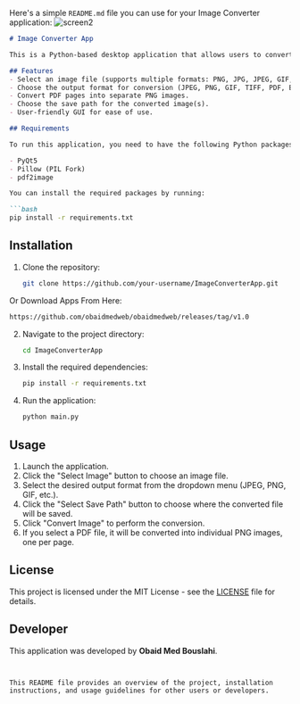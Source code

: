 Here's a simple `README.md` file you can use for your Image Converter application:
![screen2](https://github.com/user-attachments/assets/4ec1b397-cfcf-4aba-ba65-44734be12167)

```markdown
# Image Converter App

This is a Python-based desktop application that allows users to convert images into various formats, including JPEG, PNG, GIF, TIFF, PDF, EPS, and AI. It also supports converting PDF documents into images (one image per page). The app is built using PyQt5 for the graphical user interface (GUI) and the Python Imaging Library (PIL) for image processing.

## Features
- Select an image file (supports multiple formats: PNG, JPG, JPEG, GIF, TIFF, PDF, EPS, AI).
- Choose the output format for conversion (JPEG, PNG, GIF, TIFF, PDF, EPS, AI).
- Convert PDF pages into separate PNG images.
- Choose the save path for the converted image(s).
- User-friendly GUI for ease of use.

## Requirements

To run this application, you need to have the following Python packages installed:

- PyQt5
- Pillow (PIL Fork)
- pdf2image

You can install the required packages by running:

```bash
pip install -r requirements.txt
```

## Installation

1. Clone the repository:
   ```bash
   git clone https://github.com/your-username/ImageConverterApp.git
   ```
  Or Download Apps From Here:
   ```bash
   https://github.com/obaidmedweb/obaidmedweb/releases/tag/v1.0
   ```


  
2. Navigate to the project directory:
   ```bash
   cd ImageConverterApp
   ```

3. Install the required dependencies:
   ```bash
   pip install -r requirements.txt
   ```

4. Run the application:
   ```bash
   python main.py
   ```

## Usage

1. Launch the application.
2. Click the "Select Image" button to choose an image file.
3. Select the desired output format from the dropdown menu (JPEG, PNG, GIF, etc.).
4. Click the "Select Save Path" button to choose where the converted file will be saved.
5. Click "Convert Image" to perform the conversion.
6. If you select a PDF file, it will be converted into individual PNG images, one per page.

## License

This project is licensed under the MIT License - see the [LICENSE](LICENSE) file for details.

## Developer

This application was developed by **Obaid Med Bouslahi**.

```


This README file provides an overview of the project, installation instructions, and usage guidelines for other users or developers.
